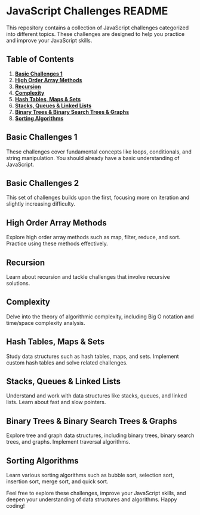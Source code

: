 # JavaScript Challenges README

This repository contains a collection of JavaScript challenges categorized into different topics. These challenges are designed to help you practice and improve your JavaScript skills.

## Table of Contents

1. [**Basic Challenges 1**](#basic-challenges)
2. [**High Order Array Methods**](#high-order-array-methods)
3. [**Recursion**](#recursion)
4. [**Complexity**](#complexity)
5. [**Hash Tables, Maps & Sets**](#hash-tables-maps--sets)
6. [**Stacks, Queues & Linked Lists**](#stacks-queues--linked-lists)
7. [**Binary Trees & Binary Search Trees & Graphs**](#binary-trees--binary-search-trees--graphs)
8. [**Sorting Algorithms**](#sorting-algorithms)

## Basic Challenges 1
These challenges cover fundamental concepts like loops, conditionals, and string manipulation. You should already have a basic understanding of JavaScript.

## Basic Challenges 2
This set of challenges builds upon the first, focusing more on iteration and slightly increasing difficulty.

## High Order Array Methods
Explore high order array methods such as map, filter, reduce, and sort. Practice using these methods effectively.

## Recursion
Learn about recursion and tackle challenges that involve recursive solutions.

## Complexity
Delve into the theory of algorithmic complexity, including Big O notation and time/space complexity analysis.

## Hash Tables, Maps & Sets
Study data structures such as hash tables, maps, and sets. Implement custom hash tables and solve related challenges.

## Stacks, Queues & Linked Lists
Understand and work with data structures like stacks, queues, and linked lists. Learn about fast and slow pointers.

## Binary Trees & Binary Search Trees & Graphs
Explore tree and graph data structures, including binary trees, binary search trees, and graphs. Implement traversal algorithms.

## Sorting Algorithms
Learn various sorting algorithms such as bubble sort, selection sort, insertion sort, merge sort, and quick sort.

Feel free to explore these challenges, improve your JavaScript skills, and deepen your understanding of data structures and algorithms. Happy coding!
